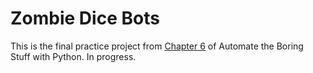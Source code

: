 # Zombie Dice Bots

This is the final practice project from [Chapter 6](https://automatetheboringstuff.com/2e/chapter6/) of Automate the Boring Stuff with Python. In progress.
